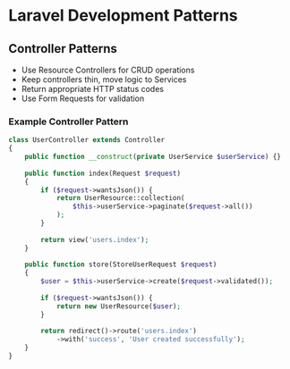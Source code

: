 # Laravel Development Patterns

## Controller Patterns
- Use Resource Controllers for CRUD operations
- Keep controllers thin, move logic to Services
- Return appropriate HTTP status codes
- Use Form Requests for validation

### Example Controller Pattern
```php
class UserController extends Controller
{
    public function __construct(private UserService $userService) {}
    
    public function index(Request $request)
    {
        if ($request->wantsJson()) {
            return UserResource::collection(
                $this->userService->paginate($request->all())
            );
        }
        
        return view('users.index');
    }
    
    public function store(StoreUserRequest $request)
    {
        $user = $this->userService->create($request->validated());
        
        if ($request->wantsJson()) {
            return new UserResource($user);
        }
        
        return redirect()->route('users.index')
            ->with('success', 'User created successfully');
    }
}